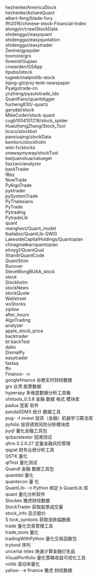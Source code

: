 hezhenke/AmericaStock  
hezhenke/AshareQuant  
albert-feng/blade-fury  
lfh2016/chinese-stock-Financial-Index  
alongyin/crawlStockData  
shidenggui/easyquant  
shidenggui/easyquotation  
shidenggui/easytrader  
Zenine/gpspider  
toomore/grs  
fiowind/Gupiao  
cnwarden/GSApp  
itpubs/istock  
lugeek/matplotlib-stock  
liqing-git/proj-tenk-newspaper  
Pyalgotrade-cn  
ynzheng/pyautotrade_tdx  
QuantFans/quantdigger  
fucheng830/-quartz  
garydai/stock  
MikeCoder/stock-quant  
cugb1004101218/stock_spider  
HuaizhengZhang/Stock_Tool  
licxcx/stockbot  
panxiuqing/stockData  
benitoro/stockholm  
wlei-fx/stocks  
onewaymyway/stockTool  
banjuanshua/valueget  
llazzaro/analyzer  
backTrader  
IBpy  
NowTrade  
PyAlgoTrade  
pyktrader  
pySystemTrade  
PyThalesians  
PyTrade  
Pytrading  
PytradeLib  
quant  
reanghect/Quant_model  
lballabio/QuantLib-SWIG  
LakesideCapitalHoldings/Quantopian  
chiragmatkar/quantopian  
elroyg1/QuantQual  
Xtian9/QuantCode  
QuantShim  
Runover  
SteveWongBUAA_stock  
stock  
Stockholm  
stockNews  
stockQuote  
Wallstreet  
wxStocks  
zipline  
after_hours  
AlgoTrading  
analyzer  
apple_stock_price  
backtrader  
bt backTest  
datio  
DismalPy  
easytrader  
fastaq  
ffn  
Finance- -n  
googlefinance 谷歌实时财经数据  
grs 台湾 股票数据  
hyperspy 多维度数据分析工具箱  
ofxtools_0.3.8 金融 数据 格式 模块库  
padua 宽客 软件  
pandaSDMX 统计 数据工具  
pug- -t invest 投资（金融）机器学习算法库  
pyfolio 投资绩效风险分析模块库  
pyqf 量化金融工具包  
qcbacktester 回溯测试  
qfrm 0.2.0.27 定量金融风险管理  
qqpat 财务业绩分析工具  
QSTK 量化  
qtTest 量化测试  
Quandl 金融 数据工具包  
quantdsl 量化  
quantecon 量 化  
QuantLib- -n Python 绑定 b QuantLib 库  
quant 量化分析软件  
Stockex 雅虎财经数据  
StockTrader 获取股票成交量  
stock_info 显示股价  
S tock_symbols 获取涨跌幅数据  
trade 量化交易管理工具  
trade_tools 量化  
tradingWithPython 量化交易函数包  
trytond 序列  
uncertai nties 快速计算金融衍生品  
VisualPortfolio 量化策略收益可视化工具  
vollib 波动率量化  
yahoo- -e finance 雅虎 财经数据  
